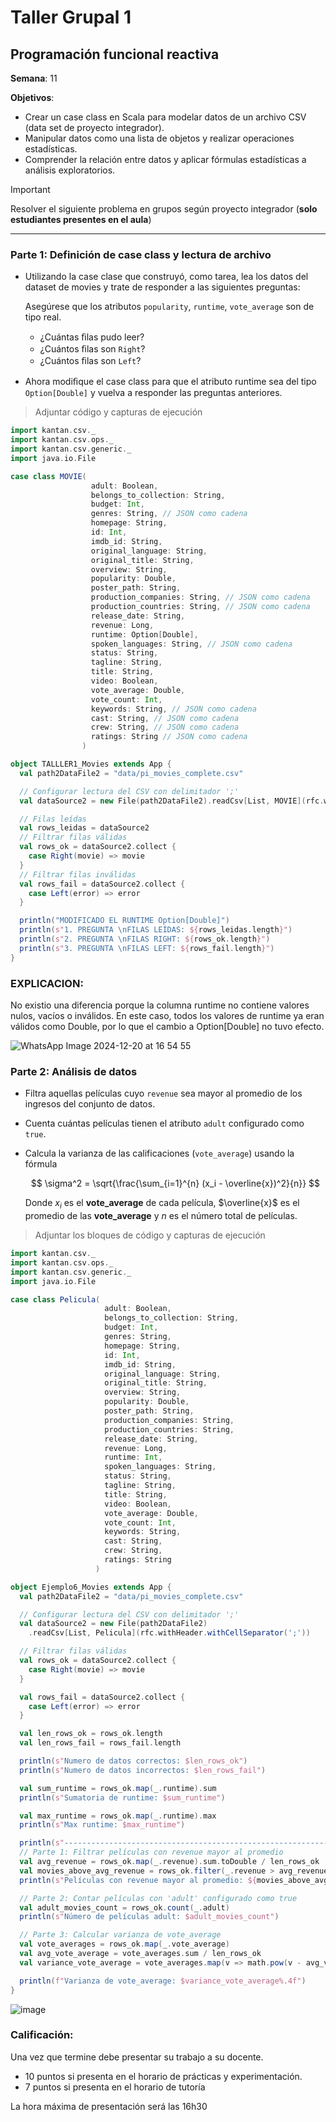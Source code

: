 # Taller Grupal  1
## Programación funcional reactiva

**Semana**: 11

**Objetivos**:

- Crear un case class en Scala para modelar datos de un archivo CSV (data set de proyecto integrador).
- Manipular datos como una lista de objetos y realizar operaciones estadísticas.
- Comprender la relación entre datos y aplicar fórmulas estadísticas a análisis exploratorios.

> [!IMPORTANT]
> Resolver el siguiente problema en grupos según proyecto integrador (**solo estudiantes presentes en el aula**)

***



### Parte 1: Definición de case class y lectura de archivo

- Utilizando la case clase que construyó, como tarea, lea los datos del dataset de movies y trate de responder a las siguientes preguntas:

  Asegúrese que los atributos `popularity`, `runtime`, `vote_average` son de tipo real.

  - ¿Cuántas ﬁlas pudo leer?
  - ¿Cuántos ﬁlas son `Right`?
  - ¿Cuántos ﬁlas son `Left`?

- Ahora modiﬁque el case class para que el atributo runtime sea del tipo
`Option[Double]` y vuelva a responder las preguntas anteriores.


> Adjuntar código y capturas de ejecución
```Scala
import kantan.csv._
import kantan.csv.ops._
import kantan.csv.generic._
import java.io.File

case class MOVIE(
                  adult: Boolean,
                  belongs_to_collection: String,
                  budget: Int,
                  genres: String, // JSON como cadena
                  homepage: String,
                  id: Int,
                  imdb_id: String,
                  original_language: String,
                  original_title: String,
                  overview: String,
                  popularity: Double,
                  poster_path: String,
                  production_companies: String, // JSON como cadena
                  production_countries: String, // JSON como cadena
                  release_date: String,
                  revenue: Long,
                  runtime: Option[Double],
                  spoken_languages: String, // JSON como cadena
                  status: String,
                  tagline: String,
                  title: String,
                  video: Boolean,
                  vote_average: Double,
                  vote_count: Int,
                  keywords: String, // JSON como cadena
                  cast: String, // JSON como cadena
                  crew: String, // JSON como cadena
                  ratings: String // JSON como cadena
                )

object TALLLER1_Movies extends App {
  val path2DataFile2 = "data/pi_movies_complete.csv"

  // Configurar lectura del CSV con delimitador ';'
  val dataSource2 = new File(path2DataFile2).readCsv[List, MOVIE](rfc.withHeader.withCellSeparator(';'))

  // Filas leídas
  val rows_leidas = dataSource2
  // Filtrar filas válidas
  val rows_ok = dataSource2.collect {
    case Right(movie) => movie
  }
  // Filtrar filas inválidas
  val rows_fail = dataSource2.collect {
    case Left(error) => error
  }

  println("MODIFICADO EL RUNTIME Option[Double]")
  println(s"1. PREGUNTA \nFILAS LEÍDAS: ${rows_leidas.length}")
  println(s"2. PREGUNTA \nFILAS RIGHT: ${rows_ok.length}")
  println(s"3. PREGUNTA \nFILAS LEFT: ${rows_fail.length}")
}
```
### EXPLICACION:
No existio una diferencia porque la columna runtime no contiene valores nulos, vacíos o inválidos. En este caso, todos los valores de runtime ya eran válidos como Double, por lo que el cambio a Option[Double] no tuvo efecto.

![WhatsApp Image 2024-12-20 at 16 54 55](https://github.com/user-attachments/assets/4b5e1e41-12d6-4393-9e0a-9a987e273c37)


### Parte 2: Análisis de datos

- Filtra aquellas películas cuyo `revenue` sea mayor al promedio de los ingresos del conjunto de datos.
- Cuenta cuántas películas tienen el atributo `adult` configurado como `true`.
- Calcula la varianza de las calificaciones (`vote_average`) usando la fórmula

  $$
  \sigma^2 = \sqrt{\frac{\sum_{i=1}^{n} (x_i - \overline{x})^2}{n}}
  $$

  Donde $x_i$ es el **vote_average** de cada película, $\overline{x}$ es el promedio de las **vote_average** y $n$ es el número total de películas.

> Adjuntar los bloques de código y capturas de ejecución

```Scala
import kantan.csv._
import kantan.csv.ops._
import kantan.csv.generic._
import java.io.File

case class Pelicula(
                     adult: Boolean,
                     belongs_to_collection: String,
                     budget: Int,
                     genres: String,
                     homepage: String,
                     id: Int,
                     imdb_id: String,
                     original_language: String,
                     original_title: String,
                     overview: String,
                     popularity: Double,
                     poster_path: String,
                     production_companies: String,
                     production_countries: String,
                     release_date: String,
                     revenue: Long,
                     runtime: Int,
                     spoken_languages: String,
                     status: String,
                     tagline: String,
                     title: String,
                     video: Boolean,
                     vote_average: Double,
                     vote_count: Int,
                     keywords: String,
                     cast: String,
                     crew: String,
                     ratings: String
                   )

object Ejemplo6_Movies extends App {
  val path2DataFile2 = "data/pi_movies_complete.csv"

  // Configurar lectura del CSV con delimitador ';'
  val dataSource2 = new File(path2DataFile2)
    .readCsv[List, Pelicula](rfc.withHeader.withCellSeparator(';'))

  // Filtrar filas válidas
  val rows_ok = dataSource2.collect {
    case Right(movie) => movie
  }

  val rows_fail = dataSource2.collect {
    case Left(error) => error
  }

  val len_rows_ok = rows_ok.length
  val len_rows_fail = rows_fail.length

  println(s"Numero de datos correctos: $len_rows_ok")
  println(s"Numero de datos incorrectos: $len_rows_fail")

  val sum_runtime = rows_ok.map(_.runtime).sum
  println(s"Sumatoria de runtime: $sum_runtime")

  val max_runtime = rows_ok.map(_.runtime).max
  println(s"Max runtime: $max_runtime")

  println(s"-------------------------------------------------------------------------------------------------------------")
  // Parte 1: Filtrar películas con revenue mayor al promedio
  val avg_revenue = rows_ok.map(_.revenue).sum.toDouble / len_rows_ok
  val movies_above_avg_revenue = rows_ok.filter(_.revenue > avg_revenue)
  println(s"Películas con revenue mayor al promedio: ${movies_above_avg_revenue.length}")

  // Parte 2: Contar películas con 'adult' configurado como true
  val adult_movies_count = rows_ok.count(_.adult)
  println(s"Número de películas adult: $adult_movies_count")

  // Parte 3: Calcular varianza de vote_average
  val vote_averages = rows_ok.map(_.vote_average)
  val avg_vote_average = vote_averages.sum / len_rows_ok
  val variance_vote_average = vote_averages.map(v => math.pow(v - avg_vote_average, 2)).sum / (len_rows_ok - 1)

  println(f"Varianza de vote_average: $variance_vote_average%.4f")
}
```
![image](https://github.com/user-attachments/assets/327bedc6-81ec-48da-9789-7a4c0d2b0269)

### Calificación:

Una vez que termine debe presentar su trabajo a su docente.

- 10 puntos si presenta en el horario de prácticas y experimentación.
- 7 puntos si presenta en el horario de tutoría

La hora máxima de presentación será las 16h30

